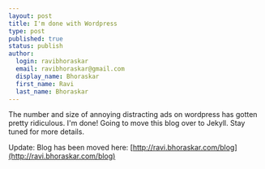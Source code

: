 ```yaml
---
layout: post
title: I'm done with Wordpress
type: post
published: true
status: publish
author:
  login: ravibhoraskar
  email: ravibhoraskar@gmail.com
  display_name: Bhoraskar
  first_name: Ravi
  last_name: Bhoraskar
---
```

The number and size of annoying distracting ads on wordpress has gotten pretty ridiculous. I'm done! Going to move this blog over to Jekyll. Stay tuned for more details.

Update: Blog has been moved here: [http://ravi.bhoraskar.com/blog](http://ravi.bhoraskar.com/blog)
